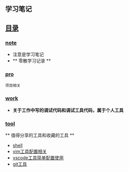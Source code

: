 ##  学习笔记 

## [目录](README.md)


### [note](./note)

- 注意是学习笔记
- ** 零散学习记录 **

### [pro](./pro)

    项目相关

### [work](./work) 

- **关于工作中写的调试代码和调试工具代码，属于个人工具**

### [tool](./tool)

 ** 值得分享的工具和收藏的工具 **
- [shell](./shell) 
- [vim工具配置相关](./vim72)
- [vscode工具简单配置使用](./vscode)
- [git工具](./git)






